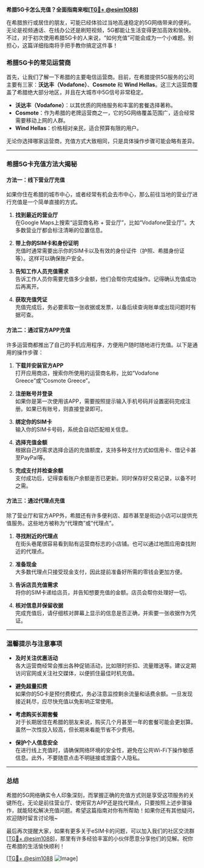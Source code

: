**希腊5G卡怎么充值？全面指南来啦[[TG💪+ @esim1088](https://t.me/s/esim1088)]**

在希腊旅行或居住的朋友，可能已经体验过当地高速稳定的5G网络带来的便利。无论是视频通话、在线办公还是刷短视频，5G都能让生活变得更加高效和愉快。不过，对于初次使用希腊5G卡的人来说，“如何充值”可能会成为一个小难题。别担心，这篇详细指南将手把手教你搞定这件事！

### 希腊5G卡的常见运营商

首先，让我们了解一下希腊的主要电信运营商。目前，在希腊提供5G服务的公司主要有三家：**沃达丰（Vodafone）**、**Cosmote** 和 **Wind Hellas**。这三大运营商覆盖了希腊绝大部分地区，并且在大城市中5G信号非常稳定。

- **沃达丰（Vodafone）**：以其优质的网络服务和丰富的套餐选择著称。
- **Cosmote**：作为希腊的老牌运营商之一，它的5G网络覆盖范围广，适合经常需要移动上网的人群。
- **Wind Hellas**：价格相对亲民，适合预算有限的用户。

无论你选择哪家运营商，充值方式大致相同，只是具体操作步骤可能会略有差异。

---

### 希腊5G卡充值方法大揭秘

#### 方法一：线下营业厅充值

如果你住在希腊的城市中心，或者经常有机会去市中心，那么前往当地的营业厅进行充值是一个简单直接的方式。

1. **找到最近的营业厅**  
   在Google Maps上搜索“运营商名称 + 营业厅”，比如“Vodafone营业厅”。大多数营业厅都会标注清晰的位置信息。

2. **带上你的SIM卡和身份证明**  
   充值时通常需要出示你的SIM卡以及有效的身份证件（护照、希腊身份证等）。这样可以确保账户安全。

3. **告知工作人员充值需求**  
   告诉工作人员你需要充值多少金额，他们会帮你完成操作。记得确认充值成功后再离开。

4. **获取充值凭证**  
   充值完成后，务必要索取一张收据或发票，以备后续查询账单或出现问题时有据可查。

#### 方法二：通过官方APP充值

许多运营商都推出了自己的手机应用程序，方便用户随时随地进行充值。以下是通用的操作步骤：

1. **下载并安装官方APP**  
   打开应用商店，搜索你所使用的运营商名称，比如“Vodafone Greece”或“Cosmote Greece”。

2. **注册账号并登录**  
   如果你是第一次使用该APP，需要按照提示输入手机号码并设置密码完成注册。如果已有账号，则直接登录即可。

3. **绑定你的SIM卡**  
   输入你的SIM卡号码，系统会自动匹配相关信息。

4. **选择充值金额**  
   根据自己的需求选择合适的充值额度，支持多种支付方式如信用卡、借记卡甚至PayPal等。

5. **完成支付并检查余额**  
   支付成功后，记得查看账户余额是否已更新。同时保存好交易记录，以备不时之需。

#### 方法三：通过代理点充值

除了营业厅和官方APP外，希腊还有许多便利店、超市甚至是街边小店可以提供充值服务。这些地方被称为“代理商”或“代理点”。

1. **寻找附近的代理点**  
   在街头巷尾很容易看到贴有运营商标志的小店铺。也可以通过地图应用查找附近的代理点。

2. **准备现金**  
   大多数代理点只接受现金支付，因此提前准备好所需的零钱会更加方便。

3. **告诉店员充值需求**  
   将你的SIM卡递给店员，并告知想要充值的金额。店员会帮你处理好一切。

4. **核对信息并保留收据**  
   完成充值后，请仔细核对屏幕上显示的信息是否正确，并索要一张收据作为凭证。

---

### 温馨提示与注意事项

- **及时关注优惠活动**  
  各大运营商经常会推出各种促销活动，比如限时折扣、流量赠送等。建议定期访问官网或关注社交媒体，以便抓住最佳时机充值。

- **避免超量扣费**  
  如果你的5G卡是预付费模式，务必注意监控剩余流量和话费余额。一旦发现接近耗尽，应尽快充值以免影响正常使用。

- **考虑购买长期套餐**  
  对于长期居住在希腊的朋友来说，购买几个月甚至一年的套餐可能会更划算。虽然一次性投入较高，但长期来看能节省不少费用。

- **保护个人信息安全**  
  在进行线上充值时，请确保网络环境的安全性，避免在公共Wi-Fi下操作敏感信息。此外，不要随意点击不明链接或泄露个人隐私。

---

### 总结

希腊的5G网络确实令人印象深刻，而掌握正确的充值方式则是享受这项服务的关键所在。无论是前往营业厅、使用官方APP还是找代理点，只要按照上述步骤操作，就能轻松解决充值问题。希望这篇指南对你有所帮助！如果你还有其他疑问，欢迎随时留言讨论哦~

最后再次提醒大家，如果有更多关于eSIM卡的问题，可以加入我们的社区交流群[[TG💪+ @esim1088](https://t.me/s/esim1088)]，那里有许多经验丰富的小伙伴愿意分享他们的见解。祝你在希腊的生活愉快顺利！

[[TG💪+ @esim1088](https://t.me/s/esim1088) ![Image](https://i.postimg.cc/4NQfJmqS/Snipaste-2025-05-13-00-14-12.png)]